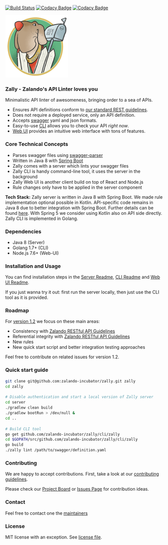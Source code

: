 [![Build Status](https://travis-ci.org/zalando-incubator/zally.svg?branch=master)](https://travis-ci.org/zalando-incubator/zally)
[![Codacy Badge](https://api.codacy.com/project/badge/Grade/05a7515011504c06b1cb35ede27ac7d4)](https://www.codacy.com/app/zally/zally?utm_source=github.com&amp;utm_medium=referral&amp;utm_content=zalando-incubator/zally&amp;utm_campaign=Badge_Grade)
[![Codacy Badge](https://api.codacy.com/project/badge/Coverage/05a7515011504c06b1cb35ede27ac7d4)](https://www.codacy.com/app/zally/zally?utm_source=github.com&utm_medium=referral&utm_content=zalando-incubator/zally&utm_campaign=Badge_Coverage)

<img src="logo.png" width="200" height="200" />

### Zally - Zalando's API Linter loves you

Minimalistic API linter of awesomeness, bringing order to a sea of APIs.

- Ensures API definitions conform to
[our standard REST guidelines](http://zalando.github.io/restful-api-guidelines/).
- Does not require a deployed service, only an API definition.
- Accepts [swagger](https://swagger.io) yaml and json formats.
- Easy-to-use [CLI](cli/README.md) allows you to check your API *right now*.
- [Web UI](web-ui/README.md) provides an intuitive web interface with tons of features.

### Core Technical Concepts

- Parses swagger files using [swagger-parser](https://github.com/swagger-api/swagger-parser)
- Written in Java 8 with [Spring Boot](https://github.com/spring-projects/spring-boot)
- Zally comes with a server which lints your swagger files
- Zally CLI is handy command-line tool, it uses the server in the background
- Zally Web UI is another client build on top of React and Node.js
- Rule changes only have to be applied in the server component

**Tech Stack:** Zally server is written in Java 8 with Spring Boot.
We made rule implementation optional possible in Kotlin.
API-specific code remains in Java 8 due to better integration with Spring Boot.
Further details can be found [here](https://github.com/zalando-incubator/zally/pull/65#issuecomment-269474831).
With Spring 5 we consider using Kotlin also on API side directly.
Zally CLI is implemented in Golang.

### Dependencies

- Java 8 (Server)
- Golang 1.7+ (CLI)
- Node.js 7.6+ (Web-UI)


### Installation and Usage

You can find installation steps in the [Server Readme](server/README.md), [CLI Readme](cli/README.md) and [Web UI Readme](web-ui/README.md).

If you just wanna try it out: first run the server locally, then just use the CLI tool as it is provided.


### Roadmap

For [version 1.2](https://github.com/zalando-incubator/zally/milestone/3) we focus on these main areas:

- Consistency with [Zalando RESTful API Guidelines](http://zalando.github.io/restful-api-guidelines/)
- Referential integrity with [Zalando RESTful API Guidelines](http://zalando.github.io/restful-api-guidelines/)
- New rules
- New quick start script and better integration testing approaches

Feel free to contribute on related issues for version 1.2.

### Quick start guide

```bash
git clone git@github.com:zalando-incubator/zally.git zally
cd zally

# Disable authentication and start a local version of Zally server
cd server
./gradlew clean build
./gradlew bootRun > /dev/null &
cd ..

# Build CLI tool
go get github.com/zalando-incubator/zally/cli/zally
cd $GOPATH/src/github.com/zalando-incubator/zally/cli/zally
go build
./zally lint /path/to/swagger/definition.yaml
```

### Contributing

We are happy to accept contributions. First, take a look at our [contributing guidelines](CONTRIBUTING.md).

Please check our [Project Board](https://github.com/zalando-incubator/zally/projects/1) or [Issues Page](https://github.com/zalando-incubator/zally/issues) for contribution ideas.


### Contact

Feel free to contact one the [maintainers](MAINTAINERS)


### License

MIT license with an exception. See [license file](LICENSE).
